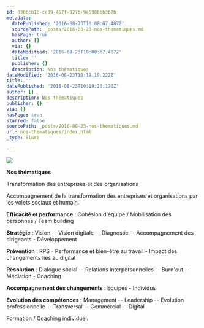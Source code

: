 ```yaml
---
id: 030bcb18-ce39-457f-927b-9e6906bb3b2b
metadata:
  datePublished: '2016-08-23T10:08:07.487Z'
  sourcePath: _posts/2016-08-23-nos-thematiques.md
  hasPage: true
  author: []
  via: {}
  dateModified: '2016-08-23T10:08:07.487Z'
  title: ''
  publisher: {}
  description: Nos thématiques
dateModified: '2016-08-23T10:19:19.222Z'
title: ''
datePublished: '2016-08-23T10:19:20.170Z'
author: []
description: Nos thématiques
publisher: {}
via: {}
hasPage: true
starred: false
sourcePath: _posts/2016-08-23-nos-thematiques.md
url: nos-thematiques/index.html
_type: Blurb

---
```

![](https://the-grid-user-content.s3-us-west-2.amazonaws.com/ad9ebe05-52b1-41a6-ba99-86018fb214e7.jpg)

**Nos thématiques**

Transformation des entreprises et des organisations

Accompagnement de la transformation des entreprises et organisations par les volets sociaux et humain.

**Efficacité et performance** : Cohésion d'équipe / Mobilisation des personnes / Team building

**Stratégie** : Vision -- Vision digitale -- Diagnostic -- Accompagnement des dirigeants - Développement

**Prévention** : RPS - Performance et bien-être au travail - Impact des changements liés au digital

**Résolution** : Dialogue social -- Relations interpersonnelles -- Burn'out -- Médiation - Coaching

**Accompagnement des changements** : Equipes - Individus

**Evolution des compétences** : Management -- Leadership -- Evolution professionnelle -- Transversal -- Commercial -- Digital

Formation / Coaching individuel.